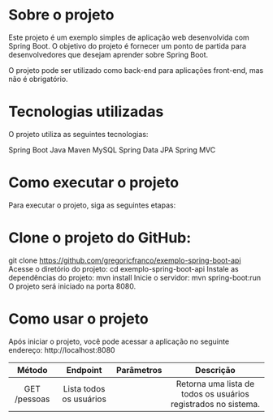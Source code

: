 
# Sobre o projeto

Este projeto é um exemplo simples de aplicação web desenvolvida com Spring Boot. O objetivo do projeto é fornecer um ponto de partida para desenvolvedores que desejam aprender sobre Spring Boot.

O projeto pode ser utilizado como back-end para aplicações front-end, mas não é obrigatório.

# Tecnologias utilizadas
O projeto utiliza as seguintes tecnologias:

Spring Boot
Java
Maven
MySQL
Spring Data JPA
Spring MVC

# Como executar o projeto
  Para executar o projeto, siga as seguintes etapas:

# Clone o projeto do GitHub:
git clone https://github.com/gregoricfranco/exemplo-spring-boot-api
Acesse o diretório do projeto:
cd exemplo-spring-boot-api
Instale as dependências do projeto:
mvn install
Inicie o servidor:
mvn spring-boot:run
O projeto será iniciado na porta 8080.

# Como usar o projeto
Após iniciar o projeto, você pode acessar a aplicação no seguinte endereço:
http://localhost:8080

| Método | Endpoint | Parâmetros | Descrição | 
|  :---:        |     :---:      |           :---:  |   :---: |
| GET /pessoas |	Lista todos os usuários	|| 	Retorna uma lista de todos os usuários registrados no sistema.| 
